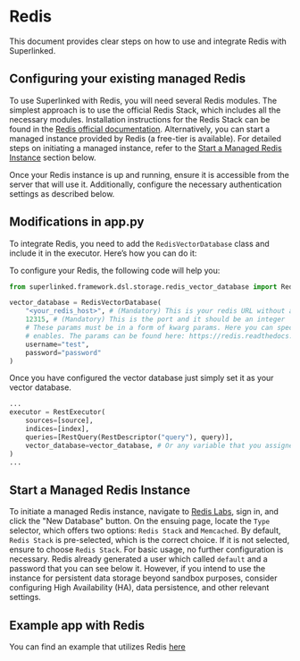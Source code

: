 # Redis

This document provides clear steps on how to use and integrate Redis with Superlinked.

## Configuring your existing managed Redis

To use Superlinked with Redis, you will need several Redis modules. The simplest approach is to use the official Redis Stack, which includes all the necessary modules. Installation instructions for the Redis Stack can be found in the [Redis official documentation](https://redis.io/docs/latest/operate/oss_and_stack/install/install-stack/). Alternatively, you can start a managed instance provided by Redis (a free-tier is available). For detailed steps on initiating a managed instance, refer to the [Start a Managed Redis Instance](#start-a-managed-redis-instance) section below.

Once your Redis instance is up and running, ensure it is accessible from the server that will use it. Additionally, configure the necessary authentication settings as described below.

## Modifications in app.py

To integrate Redis, you need to add the `RedisVectorDatabase` class and include it in the executor. Here’s how you can do it:

To configure your Redis, the following code will help you:
```python
from superlinked.framework.dsl.storage.redis_vector_database import RedisVectorDatabase

vector_database = RedisVectorDatabase(
    "<your_redis_host>", # (Mandatory) This is your redis URL without any port or extra fields
    12315, # (Mandatory) This is the port and it should be an integer
    # These params must be in a form of kwarg params. Here you can specify anything that the official python client 
    # enables. The params can be found here: https://redis.readthedocs.io/en/stable/connections.html. Below you can see a very basic user-pass authentication as an example.
    username="test",
    password="password"
)
```

Once you have configured the vector database just simply set it as your vector database.
```python
...
executor = RestExecutor(
    sources=[source],
    indices=[index],
    queries=[RestQuery(RestDescriptor("query"), query)],
    vector_database=vector_database, # Or any variable that you assigned your `RedisVectorDatabase`
)
...
```

## Start a Managed Redis Instance

To initiate a managed Redis instance, navigate to [Redis Labs](https://app.redislabs.com/), sign in, and click the "New Database" button. On the ensuing page, locate the `Type` selector, which offers two options: `Redis Stack` and `Memcached`. By default, `Redis Stack` is pre-selected, which is the correct choice. If it is not selected, ensure to choose `Redis Stack`. For basic usage, no further configuration is necessary. Redis already generated a user which called `default` and a password that you can see below it. However, if you intend to use the instance for persistent data storage beyond sandbox purposes, consider configuring High Availability (HA), data persistence, and other relevant settings.

## Example app with Redis

You can find an example that utilizes Redis [here](app_with_redis.py)

